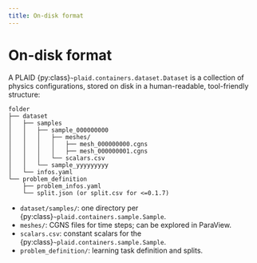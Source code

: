 ```yaml
---
title: On-disk format
---
```


# On-disk format

A PLAID {py:class}`~plaid.containers.dataset.Dataset` is a collection of physics configurations, stored on disk in a human-readable, tool-friendly structure:

```
folder
├── dataset
│   ├── samples
│   │   ├── sample_000000000
│   │   │   ├── meshes/
│   │   │   │   ├── mesh_000000000.cgns
│   │   │   │   ├── mesh_000000001.cgns
│   │   │   └── scalars.csv
│   │   └── sample_yyyyyyyyy
│   └── infos.yaml
└── problem_definition
    ├── problem_infos.yaml
    └── split.json (or split.csv for <=0.1.7)
```

- `dataset/samples/`: one directory per {py:class}`~plaid.containers.sample.Sample`.
- `meshes/`: CGNS files for time steps; can be explored in ParaView.
- `scalars.csv`: constant scalars for the {py:class}`~plaid.containers.sample.Sample`.
- `problem_definition/`: learning task definition and splits.
